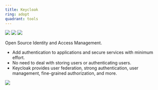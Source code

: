 ```yaml
---
title: Keycloak
ring: adopt
quadrant: tools
---
```


[![](https://img.shields.io/badge/blog_post-0c7cba?logo=gitbook&logoColor=000&style=flat)](https://archicionado.com/p/rbac/)
[![](https://img.shields.io/badge/keycloak-0c7cba?logo=gitbook&logoColor=000&style=flat)](https://www.keycloak.org/)
[![](https://img.shields.io/badge/101-de5f85?logo=github&logoColor=000&style=flat)](https://github.com/RVR06/rbac)

Open Source Identity and Access Management.
- Add authentication to applications and secure services with minimum effort.
- No need to deal with storing users or authenticating users.
- Keycloak provides user federation, strong authentication, user management, fine-grained authorization, and more.

![](/img/2024-02-08/keycloak.png)